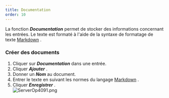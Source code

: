 ```yaml
---
title: Documentation
order: 10
---
```

La fonction ***Documentation*** permet de stocker des informations concernant les entrées. Le texte est formaté à l'aide de la syntaxe de formatage de texte [Markdown](/fr/server/web-interface/vault/entries/entry-section/documentation/quick-guide-markdown/) . 

### Créer des documents 

1. Cliquer sur ***Documentation*** dans une entrée. 
1. Cliquer ***Ajouter*** . 
1. Donner un ***Nom*** au document. 
1. Entrer le texte en suivant les normes du langage [Markdown](/fr/server/web-interface/vault/entries/entry-section/documentation/quick-guide-markdown/) . 
1. Cliquer ***Enregistrer*** .  
![ServerOp4091.png](/img/fr/server/ServerOp4091.png)

